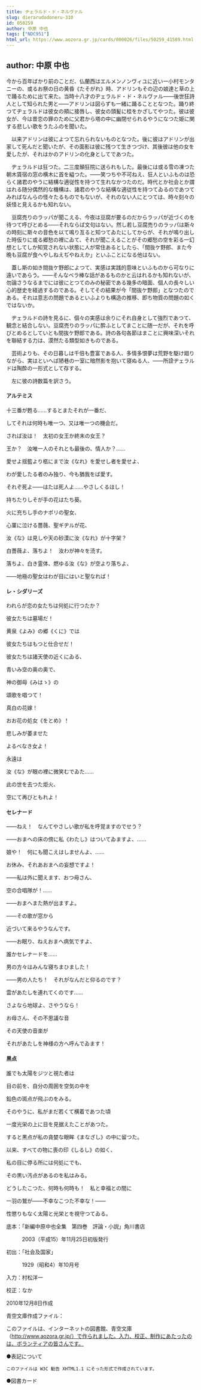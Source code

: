 ```yaml
---
title: ヂェラルド・ド・ネルヴァル
slug: dierarudodoneru-310
id: 050259
author: 中原 中也
tags: ["NDC951"]
html_url: https://www.aozora.gr.jp/cards/000026/files/50259_41589.html
---
```


## author: 中原 中也

今から百年ばかり前のことだ、仏蘭西はエルメンノンヴィユに近い一小村モンタニーの、或るお祭の日の黄昏《たそがれ》時、アドリンもその辺の娘達と草の上で踊るために出て来た。当時十八才のヂェラルド・ド・ネルヴァル――後世狂詩人として知られた男と――アドリンは図らずも一緒に踊ることとなつた。踊り終つてヂェラルドは彼女の頬に接唇し、彼女の頭髪に桂をかざしてやつた。彼は彼女が、今は昔恋の罪のために父君から塔の中に幽閉せられるやうになつた姫に関する悲しい歌をうたふのを聞いた。

　以来アドリンは彼によつて忘れられないものとなつた。後に彼はアドリンが出家して死んだと聞いたが、その面影は彼に残つて生きつづけ、其後彼は他の女を愛したが、それはかのアドリンの化身としてであつた。



　ヂェラルドは狂つた。二三度顛狂院に送られもした。最後には或る雪の凍つた朝木賃宿の窓の横木に首を縊つた。――笑つちや不可ねえ、狂人といふものは恐らく諸君のやうに結構な適従性を持つて生れなかつたのだ。時代とか社会とか謂はれる随分偶然的な機構は、諸君のやうな結構な適従性を持つてゐるのであつてみればなんらの怪々たるものでもないが、それのない人にとつては、時々刻々の妖怪と見えるかも知れない。

　豆腐売りのラッパが聞こえる、今夜は豆腐が要るのだからラッパが近づくのを待つて呼びとめる――それならば文句はない。然し若し豆腐売りのラッパは斯々の時刻に斯々の音色を以て鳴り亙ると知つてゐたにしてからが、それが鳴り出した時仮りに或る郷愁の裡にゐて、それが聞こえることがその郷愁の空を彩る一幻想としてしか知覚されない状態に人が常住あるとしたら、「間抜ケ野郎、また今晩も豆腐が食へやしねえぢやねえか」といふことになる他はない。

　蓋し斯の如き間抜ケ野郎によつて、実感は実践的意味といふものから可なりに遠いであらう。――そんなベラ棒な話があるものかと云はれるかも知れないが、勿論さうなるまでには彼にとつてのみの秘密である幾多の暗面、個人の長々しい心的歴史を経過するのである。そしてその結果が今「間抜ケ野郎」となつたのである。それは意志の問題であるといふよりも構造の推移、即ち物質の問題の如くではないか。

　ヂェラルドの詩を見るに、個々の実感は余りにそれ自身として強烈であつて、観念と結合しない。豆腐売りのラッパに酔ふとしてまことに随一だが、それを呼びとめるとしていとも間抜ケ野郎である。詩の各句各節はまことに興味深いそれを聯結する力は、漠然たる類型如きものである。

　芸術よりも、その日暮しは千倍も豊富である人、多情多恨夢は荒野を駆け廻りながら、実はといへば陋巷の一室に暗然影を抱いて寝ぬる人、――所詮ヂェラルドは陶酔の一形式として存する。

　左に彼の詩数篇を訳さう。





#### アルテミス





十三番が甦る……するとまたそれが一番だ、

してそれは何時も唯一つ、又は唯一つの機会だ。

されば汝は！　太初の女王か終末の女王？

王か？　汝唯一人のそれとも最後の、情人か？……



愛せよ揺籃より柩にまで汝《なれ》を愛せし者を愛せよ、

わが愛したる者のみ独り、今も猶我をば愛す。

それぞ死よ――はたは死人よ……やさしくるほし！

持ちたりしそが手の花はたち葵。



火に充ちし手のナポリの聖女、

心菫に泣ける薔薇、聖ギヂルが花、

汝《な》は見しや天の砂漠に汝《なれ》が十字架？



白薔薇よ、落ちよ！　汝わが神々を涜す。

落ちよ、白き霊体、燃ゆる汝《な》が空より落ちよ、

――地極の聖女はわが目にはいと聖なれば！





#### レ・シダリーズ





われらが恋の女たちは何処に行つたか？

彼女たちは墓場だ！

黄泉《よみ》の郷《くに》では

彼女たちはもつと仕合せだ！



彼女たちは諸天使の近くにゐる、

青いみ空の奥の奥で、

神の御母《みはゝ》の

頌歌を唱つて！



真白の花嫁！

おお花の処女《をとめ》！

悲しみが萎ませた

よるべなき女よ！



永遠は

汝《な》が眼の裡に微笑むでゐた……

此の世を去つた炬火、

空にて再びともれよ！





#### セレナード





――ねえ！　なんてやさしい歌が私を呼覚ますのでせう？

――おまへの床の傍に私《わたし》はついてゐますよ、……

娘や！　何にも聞こえはしませんよ、……

お休み、それあおまへの妄想ですよ！

――私は外に聞えます、おつ母さん、

空の合唱隊が！……



――おまへまた熱が出ますよ。

――その歌が窓から

近づいて来るやうなんです。

――お眠り、ねえおまへ病気ですよ、

誰かセレナードを……

男の方々はみんな寝ちまひました！



――男の人たち！　それがなんだと仰るのです？

雲があたしを連れてくのです……

さよなら地球よ、さやうなら！

お母さん、その不思議な音

その天使の音楽が

それがあたしを神様の方へ呼んでゐます！





#### 黒点





誰でも太陽をジツと視た者は

目の前を、自分の周囲を空気の中を

鉛色の斑点が飛ぶのをみる。



そのやうに、私がまだ若くて横着であつた頃

一度光栄の上に目を見据えたことがあつた。

すると黒点が私の貪婪な眼眸《まなざし》の中に留つた。



以来、すべての物に喪の印《しるし》の如く、

私の目に停る所には何処にでも、

その黒い汚点があるのを私はみる。



どうしたこつた、何時も何時も！　私と幸福との間に

一羽の鷲が――不幸なこつた不幸な！――

性懲りもなく太陽と光栄とを視守つてゐる。















底本：「新編中原中也全集　第四巻　評論・小説」角川書店

　　　2003（平成15）年11月25日初版発行

初出：「社会及国家」

　　　1929（昭和4）年10月号

入力：村松洋一

校正：なか

2010年12月8日作成

青空文庫作成ファイル：

このファイルは、インターネットの図書館、青空文庫（http://www.aozora.gr.jp/）で作られました。入力、校正、制作にあたったのは、ボランティアの皆さんです。











●表記について


	このファイルは W3C 勧告 XHTML1.1 にそった形式で作成されています。







●図書カード